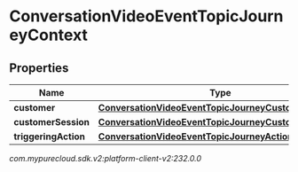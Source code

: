 # ConversationVideoEventTopicJourneyContext


## Properties

| Name | Type | Description | Notes |
| ------------ | ------------- | ------------- | ------------- |
| **customer** | [**ConversationVideoEventTopicJourneyCustomer**](ConversationVideoEventTopicJourneyCustomer) |  |  [optional] |
| **customerSession** | [**ConversationVideoEventTopicJourneyCustomerSession**](ConversationVideoEventTopicJourneyCustomerSession) |  |  [optional] |
| **triggeringAction** | [**ConversationVideoEventTopicJourneyAction**](ConversationVideoEventTopicJourneyAction) |  |  [optional] |




_com.mypurecloud.sdk.v2:platform-client-v2:232.0.0_
